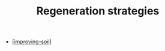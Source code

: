 ﻿---
backlinks:
- title: Bush regeneration (Wood duck meadows)
  url: /memex/sense/landscape-garden/regeneration.html
tags:
- regeneration
- landscape
title: Regeneration strategies
type: note
---
- [[improving-soil]]

[//begin]: # "Autogenerated link references for markdown compatibility"
[improving-soil]: improving-soil "Improving soil"
[//end]: # "Autogenerated link references"